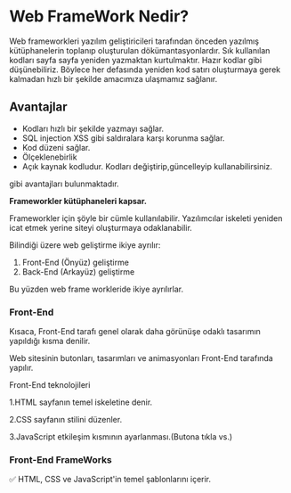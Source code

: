 # Web FrameWork Nedir?

Web frameworkleri yazılım geliştiricileri tarafından önceden yazılmış kütüphanelerin toplanıp oluşturulan  dökümantasyonlardır.
Sık kullanılan kodları sayfa sayfa yeniden yazmaktan kurtulmaktır.
Hazır kodlar gibi düşünebiliriz.
Böylece her defasında yeniden kod satırı oluşturmaya gerek kalmadan hızlı bir şekilde amacımıza ulaşmamız sağlanır.

## Avantajlar
- Kodları hızlı bir şekilde yazmayı sağlar.
- SQL injection XSS gibi saldıralara karşı korunma sağlar.
- Kod düzeni sağlar.
- Ölçeklenebirlik
- Açık kaynak kodludur. Kodları değiştirip,güncelleyip kullanabilirsiniz.


gibi avantajları bulunmaktadır.

**Frameworkler kütüphaneleri kapsar.**

Frameworkler için şöyle bir cümle kullanılabilir. Yazılımcılar iskeleti yeniden icat etmek yerine siteyi oluşturmaya odaklanabilir.


Bilindiği üzere web geliştirme ikiye ayrılır:

1. Front-End (Önyüz) geliştirme
2. Back-End (Arkayüz) geliştirme

Bu yüzden web frame workleride ikiye ayrılırlar.

### Front-End
Kısaca,
Front-End tarafı genel olarak daha görünüşe odaklı tasarımın yapıldığı kısma denilir.

Web sitesinin butonları, tasarımları ve animasyonları Front-End tarafında yapılır.

Front-End teknolojileri

1.HTML sayfanın temel iskeletine denir.

2.CSS sayfanın stilini düzenler.

3.JavaScript etkileşim kısmının ayarlanması.(Butona tıkla vs.)

### Front-End FrameWorks


:white_check_mark: HTML, CSS ve JavaScript'in temel şablonlarını içerir. 